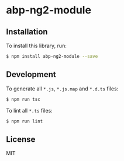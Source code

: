 # abp-ng2-module

## Installation

To install this library, run:

```bash
$ npm install abp-ng2-module --save
```
## Development

To generate all `*.js`, `*.js.map` and `*.d.ts` files:

```bash
$ npm run tsc
```

To lint all `*.ts` files:

```bash
$ npm run lint
```

## License

MIT
